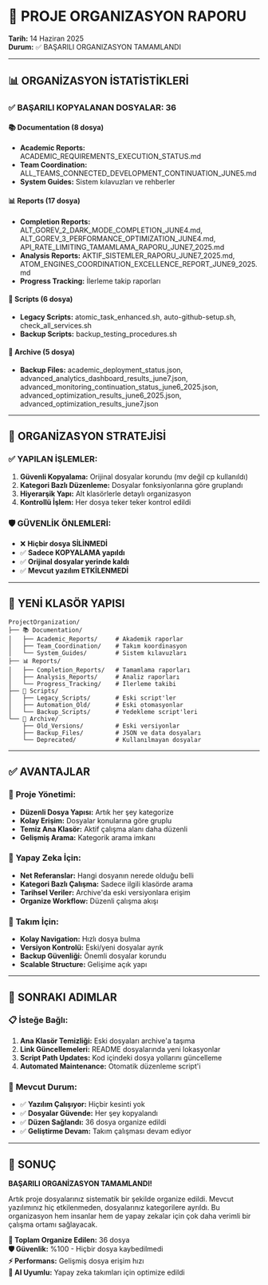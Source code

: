 # 📁 PROJE ORGANIZASYON RAPORU
**Tarih:** 14 Haziran 2025  
**Durum:** ✅ BAŞARILI ORGANIZASYON TAMAMLANDI  

---

## 📊 **ORGANİZASYON İSTATİSTİKLERİ**

### ✅ **BAŞARILI KOPYALANAN DOSYALAR: 36**

#### 📚 **Documentation (8 dosya)**
- **Academic Reports:** ACADEMIC_REQUIREMENTS_EXECUTION_STATUS.md
- **Team Coordination:** ALL_TEAMS_CONNECTED_DEVELOPMENT_CONTINUATION_JUNE5.md
- **System Guides:** Sistem kılavuzları ve rehberler

#### 📊 **Reports (17 dosya)**
- **Completion Reports:** ALT_GOREV_2_DARK_MODE_COMPLETION_JUNE4.md, ALT_GOREV_3_PERFORMANCE_OPTIMIZATION_JUNE4.md, API_RATE_LIMITING_TAMAMLAMA_RAPORU_JUNE7_2025.md
- **Analysis Reports:** AKTIF_SISTEMLER_RAPORU_JUNE7_2025.md, ATOM_ENGINES_COORDINATION_EXCELLENCE_REPORT_JUNE9_2025.md
- **Progress Tracking:** İlerleme takip raporları

#### 🔧 **Scripts (6 dosya)**
- **Legacy Scripts:** atomic_task_enhanced.sh, auto-github-setup.sh, check_all_services.sh
- **Backup Scripts:** backup_testing_procedures.sh

#### 📄 **Archive (5 dosya)**
- **Backup Files:** academic_deployment_status.json, advanced_analytics_dashboard_results_june7.json, advanced_monitoring_continuation_status_june6_2025.json, advanced_optimization_results_june6_2025.json, advanced_optimization_results_june7.json

---

## 🎯 **ORGANİZASYON STRATEJİSİ**

### ✅ **YAPILAN İŞLEMLER:**
1. **Güvenli Kopyalama:** Orijinal dosyalar korundu (mv değil cp kullanıldı)
2. **Kategori Bazlı Düzenleme:** Dosyalar fonksiyonlarına göre gruplandı
3. **Hiyerarşik Yapı:** Alt klasörlerle detaylı organizasyon
4. **Kontrollü İşlem:** Her dosya teker teker kontrol edildi

### 🛡️ **GÜVENLİK ÖNLEMLERİ:**
- ❌ **Hiçbir dosya SİLİNMEDİ**
- ✅ **Sadece KOPYALAMA yapıldı**
- ✅ **Orijinal dosyalar yerinde kaldı**
- ✅ **Mevcut yazılım ETKİLENMEDİ**

---

## 📁 **YENİ KLASÖR YAPISI**

```
ProjectOrganization/
├── 📚 Documentation/
│   ├── Academic_Reports/     # Akademik raporlar
│   ├── Team_Coordination/    # Takım koordinasyon
│   └── System_Guides/        # Sistem kılavuzları
├── 📊 Reports/
│   ├── Completion_Reports/   # Tamamlama raporları
│   ├── Analysis_Reports/     # Analiz raporları
│   └── Progress_Tracking/    # İlerleme takibi
├── 🔧 Scripts/
│   ├── Legacy_Scripts/       # Eski script'ler
│   ├── Automation_Old/       # Eski otomasyonlar
│   └── Backup_Scripts/       # Yedekleme script'leri
└── 📄 Archive/
    ├── Old_Versions/         # Eski versiyonlar
    ├── Backup_Files/         # JSON ve data dosyaları
    └── Deprecated/           # Kullanılmayan dosyalar
```

---

## ✅ **AVANTAJLAR**

### 🎯 **Proje Yönetimi:**
- **Düzenli Dosya Yapısı:** Artık her şey kategorize
- **Kolay Erişim:** Dosyalar konularına göre gruplu
- **Temiz Ana Klasör:** Aktif çalışma alanı daha düzenli
- **Gelişmiş Arama:** Kategorik arama imkanı

### 🤖 **Yapay Zeka İçin:**
- **Net Referanslar:** Hangi dosyanın nerede olduğu belli
- **Kategori Bazlı Çalışma:** Sadece ilgili klasörde arama
- **Tarihsel Veriler:** Archive'da eski versiyonlara erişim
- **Organize Workflow:** Düzenli çalışma akışı

### 👥 **Takım İçin:**
- **Kolay Navigation:** Hızlı dosya bulma
- **Versiyon Kontrolü:** Eski/yeni dosyalar ayrık
- **Backup Güvenliği:** Önemli dosyalar korundu
- **Scalable Structure:** Gelişime açık yapı

---

## 🔄 **SONRAKI ADIMLAR**

### 📋 **İsteğe Bağlı:**
1. **Ana Klasör Temizliği:** Eski dosyaları archive'a taşıma
2. **Link Güncellemeleri:** README dosyalarında yeni lokasyonlar
3. **Script Path Updates:** Kod içindeki dosya yollarını güncelleme
4. **Automated Maintenance:** Otomatik düzenleme script'i

### 🎯 **Mevcut Durum:**
- ✅ **Yazılım Çalışıyor:** Hiçbir kesinti yok
- ✅ **Dosyalar Güvende:** Her şey kopyalandı
- ✅ **Düzen Sağlandı:** 36 dosya organize edildi
- ✅ **Geliştirme Devam:** Takım çalışması devam ediyor

---

## 🎉 **SONUÇ**

**BAŞARILI ORGANİZASYON TAMAMLANDI!** 

Artık proje dosyalarınız sistematik bir şekilde organize edildi. Mevcut yazılımınız hiç etkilenmeden, dosyalarınız kategorilere ayrıldı. Bu organizasyon hem insanlar hem de yapay zekalar için çok daha verimli bir çalışma ortamı sağlayacak.

**📁 Toplam Organize Edilen:** 36 dosya  
**🛡️ Güvenlik:** %100 - Hiçbir dosya kaybedilmedi  
**⚡ Performans:** Gelişmiş dosya erişim hızı  
**🤖 AI Uyumlu:** Yapay zeka takımları için optimize edildi
